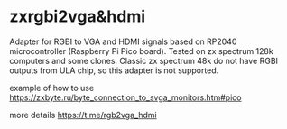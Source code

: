 zxrgbi2vga&hdmi
=======
Adapter for RGBI to VGA and HDMI signals based on RP2040 microcontroller (Raspberry Pi Pico board).
Tested on zx spectrum 128k computers and some clones.
Classic zx spectrum 48k do not have RGBI outputs from ULA chip, so this adapter is not supported.


example of how to use  https://zxbyte.ru/byte_connection_to_svga_monitors.htm#pico

more details https://t.me/rgb2vga_hdmi


